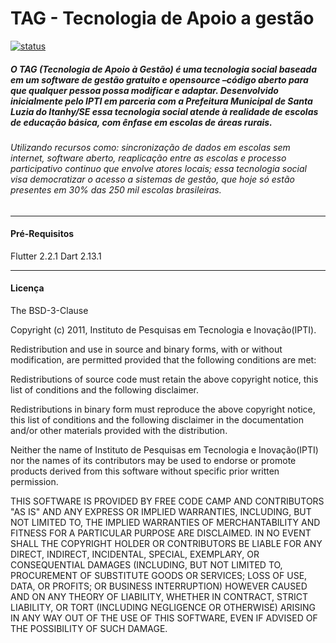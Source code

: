 # TAG -  Tecnologia de Apoio a gestão

[![status](https://github.com/igorgoncalves/br.ipti.tag.app/actions/workflows/build.yml/badge.svg)](https://github.com/igorgoncalves/br.ipti.tag.app/actions/workflows/build.yml)


##### O TAG (Tecnologia de Apoio à Gestão) é uma tecnologia social baseada em um software de gestão gratuito e opensource –código aberto para que qualquer pessoa possa modificar e adaptar.  Desenvolvido inicialmente pelo IPTI em parceria com a Prefeitura Municipal de Santa Luzia do Itanhy/SE essa tecnologia social atende à realidade de escolas de educação básica, com ênfase em escolas de áreas rurais. 
###### Utilizando recursos como: sincronização de dados em escolas sem internet, software aberto, reaplicação entre as escolas e processo participativo continuo que envolve atores locais; essa tecnologia social visa democratizar o acesso a sistemas de gestão, que hoje só estão presentes em 30% das 250 mil escolas brasileiras.
***
#### Pré-Requisitos

Flutter 2.2.1
Dart 2.13.1

***
#### Licença
The BSD-3-Clause

Copyright (c) 2011, Instituto de Pesquisas em Tecnologia e Inovação(IPTI).

Redistribution and use in source and binary forms, with or without modification, are permitted provided that the following conditions are met:

Redistributions of source code must retain the above copyright notice, this list of conditions and the following disclaimer.

Redistributions in binary form must reproduce the above copyright notice, this list of conditions and the following disclaimer in the documentation and/or other materials provided with the distribution.

Neither the name of Instituto de Pesquisas em Tecnologia e Inovação(IPTI) nor the names of its contributors may be used to endorse or promote products derived from this software without specific prior written permission.

THIS SOFTWARE IS PROVIDED BY FREE CODE CAMP AND CONTRIBUTORS "AS IS" AND ANY EXPRESS OR IMPLIED WARRANTIES, INCLUDING, BUT NOT LIMITED TO, THE IMPLIED WARRANTIES OF MERCHANTABILITY AND FITNESS FOR A PARTICULAR PURPOSE ARE DISCLAIMED. IN NO EVENT SHALL THE COPYRIGHT HOLDER OR CONTRIBUTORS BE LIABLE FOR ANY DIRECT, INDIRECT, INCIDENTAL, SPECIAL, EXEMPLARY, OR CONSEQUENTIAL DAMAGES (INCLUDING, BUT NOT LIMITED TO, PROCUREMENT OF SUBSTITUTE GOODS OR SERVICES; LOSS OF USE, DATA, OR PROFITS; OR BUSINESS INTERRUPTION) HOWEVER CAUSED AND ON ANY THEORY OF LIABILITY, WHETHER IN CONTRACT, STRICT LIABILITY, OR TORT (INCLUDING NEGLIGENCE OR OTHERWISE) ARISING IN ANY WAY OUT OF THE USE OF THIS SOFTWARE, EVEN IF ADVISED OF THE POSSIBILITY OF SUCH DAMAGE.



